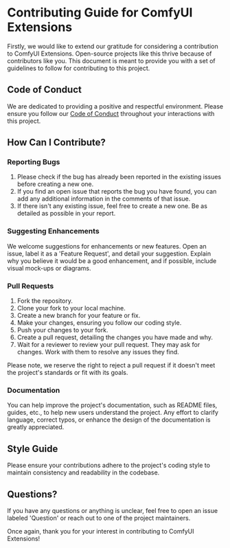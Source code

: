 # Contributing Guide for ComfyUI Extensions

Firstly, we would like to extend our gratitude for considering a contribution to ComfyUI Extensions. Open-source projects like this thrive because of contributors like you. This document is meant to provide you with a set of guidelines to follow for contributing to this project. 

## Code of Conduct

We are dedicated to providing a positive and respectful environment. Please ensure you follow our [Code of Conduct](CODE_OF_CONDUCT.md) throughout your interactions with this project.

## How Can I Contribute?

### Reporting Bugs

1. Please check if the bug has already been reported in the existing issues before creating a new one.
2. If you find an open issue that reports the bug you have found, you can add any additional information in the comments of that issue.
3. If there isn't any existing issue, feel free to create a new one. Be as detailed as possible in your report.

### Suggesting Enhancements

We welcome suggestions for enhancements or new features. Open an issue, label it as a 'Feature Request', and detail your suggestion. Explain why you believe it would be a good enhancement, and if possible, include visual mock-ups or diagrams.

### Pull Requests

1. Fork the repository.
2. Clone your fork to your local machine.
3. Create a new branch for your feature or fix.
4. Make your changes, ensuring you follow our coding style.
5. Push your changes to your fork.
6. Create a pull request, detailing the changes you have made and why.
7. Wait for a reviewer to review your pull request. They may ask for changes. Work with them to resolve any issues they find.

Please note, we reserve the right to reject a pull request if it doesn't meet the project's standards or fit with its goals.

### Documentation

You can help improve the project's documentation, such as README files, guides, etc., to help new users understand the project. Any effort to clarify language, correct typos, or enhance the design of the documentation is greatly appreciated.

## Style Guide

Please ensure your contributions adhere to the project's coding style to maintain consistency and readability in the codebase.

## Questions?

If you have any questions or anything is unclear, feel free to open an issue labeled 'Question' or reach out to one of the project maintainers.

Once again, thank you for your interest in contributing to ComfyUI Extensions!
